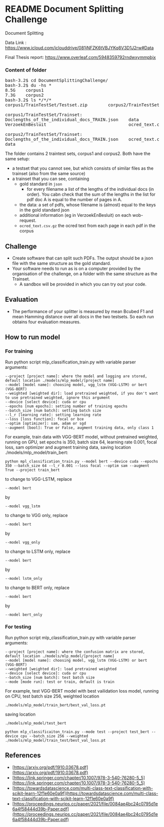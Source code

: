 # README Document Splitting Challenge 
Document Splitting

Data Link : https://www.icloud.com/iclouddrive/081jNFZK6tVBJYKq8V3D1J2rw#Data

Final Thesis report: https://www.overleaf.com/5948359792rndwxymmpbjx


### Content of folder

<pre>
bash-3.2$ cd DocumentSplittingChallenge/
bash-3.2$ du -hs *
8.5G    corpus1
7.3G    corpus2
bash-3.2$ ls */*/*
corpus1/TrainTestSet/Testset.zip        corpus2/TrainTestSet/Testset.zip

corpus1/TrainTestSet/Trainset:
Doclengths_of_the_individual_docs_TRAIN.json    data
VerzoekEnBesluit                                ocred_text.csv.gz

corpus2/TrainTestSet/Trainset:
Doclengths_of_the_individual_docs_TRAIN.json    ocred_text.csv.gz
data
</pre>

The folder contains 2 traintest sets, corpus1 and corpus2. Both have the same setup:

* a testset that you cannot see, but which consists of similar files as the trainset (also from the same source)
* a trainset that you can see, containing
    * gold standard in `json`
       * for every filename a list of the lengths of the individual docs (in order). You cabn check that the sum of the lengths in the list for pdf doc A is equal to the number of pages in A.
   * the data: a set of pdfs, whose filename is (almost) equal to the keys in the gold standard json
   * additional information (eg in VerzoekEnBesluit) on each wob-request.
   * `ocred_text.csv.gz` the ocred text from each page in each pdf in the corpus 


## Challenge

* Create software that can split such PDFs. The output should be a json file with the same structure as the gold standard.
* Your software needs to run as is on a computer provided by the organisation of the challenge, on a folder with the same structure as the Trainset. 
    * A sandbox will be provided in which you can try out your code.


## Evaluation

* The performance of your splitter is measured by mean Bcubed F1 and mean Hamming distance over all docs in the two testsets. So each run obtains four evaluation measures.

## How to run model
### For training
Run python script mlp_classification_train.py with variable parser arguments:
```
--project [project name]: where the model and logging are stored, default location ./models/mlp_model/[project name]
--model [model name]: choosing model, vgg_lstm (VGG-LSTM) or bert (VGG-BERT)
--weighted [weighted dir]: load pretrained weighted, if you don't want to use pretrained weighted, ignore this argument
--device [select device]: cuda or cpu
--epochs [num epochs]: setting number of training epochs
--batch_size [num batch]: setting batch size
--l_r [learning rate]: setting learning rate
--loss [loss function]: focal or bce
--optim [optimizer]: sam, adam or sgd
--augment [bool]: True or False, augment training data, only class 1
```

For example, train data with VGG-BERT model, without pretrained weighted, running on GPU, set epochs is 350, batch size 64, learning rate 0.001, focal loss, sam optimizer and augment training data, saving location ./models/mlp_model/train_bert: 

```
python mpl_classification_train.py --model bert --device cuda --epochs 350 --batch_size 64 --l_r 0.001 --loss focal --optim sam --augment True --project train_bert
```
to change to VGG-LSTM, replace 
```
--model bert
```
by 
```
--model vgg_lstm
```

to change to VGG only, replace 
```
--model bert
```
by 
```
--model vgg_only
```

to change to LSTM only, replace 
```
--model bert
```
by 
```
--model lstm_only
```

to change to BERT only, replace 
```
--model bert
```
by 
```
--model bert_only
```

### For testing
Run python script mlp_classification_train.py with variable parser arguments:
```
--project [project name]: where the confusion matrix are stored, default location ./models/mlp_model/[project name]
--model [model name]: choosing model, vgg_lstm (VGG-LSTM) or bert (VGG-BERT)
--weighted [weighted dir]: load pretrained weighted
--device [select device]: cuda or cpu
--batch_size [num batch]: test batch size
--mode [mode run]: test or train, default is train
```

For example, test VGG-BERT model with best vailidation loss model, running on CPU, test batch size 256, 
weighted location 
```
./models/mlp_model/train_bert/best_val_loss.pt
```

saving location 
```
./models/mlp_model/test_bert
```

```
python mlp_classificaiton_train.py --mode test --project test_bert --device cpu --batch_size 256 --weighted ./models/mlp_model/train_test/best_val_loss.pt
```


## References
- [https://arxiv.org/pdf/1910.03678.pdf](https://arxiv.org/pdf/1910.03678.pdf)
- [https://link.springer.com/chapter/10.1007/978-3-540-76280-5_5](https://link.springer.com/chapter/10.1007/978-3-540-76280-5_5)
- [https://towardsdatascience.com/multi-class-text-classification-with-scikit-learn-12f1e60e0a9f](https://towardsdatascience.com/multi-class-text-classification-with-scikit-learn-12f1e60e0a9f)
- [https://proceedings.neurips.cc/paper/2021/file/0084ae4bc24c0795d1e6a4f58444d39b-Paper.pdf](https://proceedings.neurips.cc/paper/2021/file/0084ae4bc24c0795d1e6a4f58444d39b-Paper.pdf)
